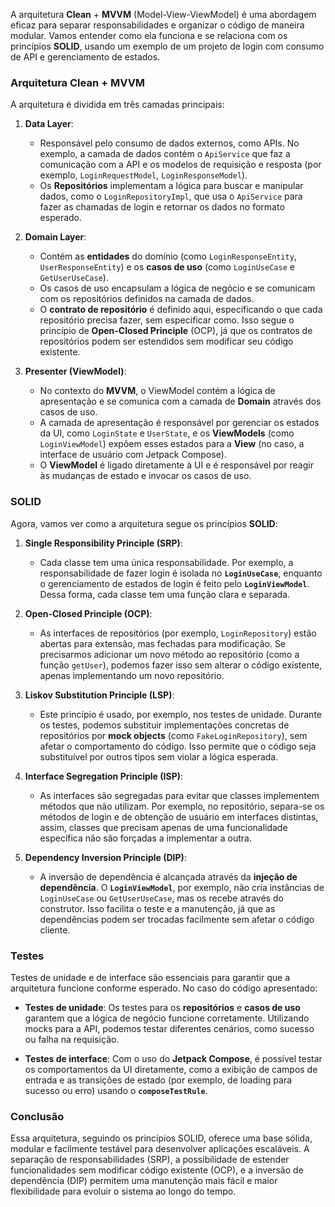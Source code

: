 A arquitetura **Clean** + **MVVM** (Model-View-ViewModel) é uma abordagem eficaz para separar responsabilidades e organizar o código de maneira modular. Vamos entender como ela funciona e se relaciona com os princípios **SOLID**, usando um exemplo de um projeto de login com consumo de API e gerenciamento de estados.

### Arquitetura Clean + MVVM

A arquitetura é dividida em três camadas principais:

1. **Data Layer**:
   - Responsável pelo consumo de dados externos, como APIs. No exemplo, a camada de dados contém o `ApiService` que faz a comunicação com a API e os modelos de requisição e resposta (por exemplo, `LoginRequestModel`, `LoginResponseModel`).
   - Os **Repositórios** implementam a lógica para buscar e manipular dados, como o `LoginRepositoryImpl`, que usa o `ApiService` para fazer as chamadas de login e retornar os dados no formato esperado.
   
2. **Domain Layer**:
   - Contém as **entidades** do domínio (como `LoginResponseEntity`, `UserResponseEntity`) e os **casos de uso** (como `LoginUseCase` e `GetUserUseCase`). 
   - Os casos de uso encapsulam a lógica de negócio e se comunicam com os repositórios definidos na camada de dados. 
   - O **contrato de repositório** é definido aqui, especificando o que cada repositório precisa fazer, sem especificar como. Isso segue o princípio de **Open-Closed Principle** (OCP), já que os contratos de repositórios podem ser estendidos sem modificar seu código existente.

3. **Presenter (ViewModel)**:
   - No contexto do **MVVM**, o ViewModel contém a lógica de apresentação e se comunica com a camada de **Domain** através dos casos de uso.
   - A camada de apresentação é responsável por gerenciar os estados da UI, como `LoginState` e `UserState`, e os **ViewModels** (como `LoginViewModel`) expõem esses estados para a **View** (no caso, a interface de usuário com Jetpack Compose).
   - O **ViewModel** é ligado diretamente à UI e é responsável por reagir às mudanças de estado e invocar os casos de uso.

### SOLID

Agora, vamos ver como a arquitetura segue os princípios **SOLID**:

1. **Single Responsibility Principle (SRP)**:
   - Cada classe tem uma única responsabilidade. Por exemplo, a responsabilidade de fazer login é isolada no **`LoginUseCase`**, enquanto o gerenciamento de estados de login é feito pelo **`LoginViewModel`**. Dessa forma, cada classe tem uma função clara e separada.

2. **Open-Closed Principle (OCP)**:
   - As interfaces de repositórios (por exemplo, `LoginRepository`) estão abertas para extensão, mas fechadas para modificação. Se precisarmos adicionar um novo método ao repositório (como a função `getUser`), podemos fazer isso sem alterar o código existente, apenas implementando um novo repositório.

3. **Liskov Substitution Principle (LSP)**:
   - Este princípio é usado, por exemplo, nos testes de unidade. Durante os testes, podemos substituir implementações concretas de repositórios por **mock objects** (como `FakeLoginRepository`), sem afetar o comportamento do código. Isso permite que o código seja substituível por outros tipos sem violar a lógica esperada.

4. **Interface Segregation Principle (ISP)**:
   - As interfaces são segregadas para evitar que classes implementem métodos que não utilizam. Por exemplo, no repositório, separa-se os métodos de login e de obtenção de usuário em interfaces distintas, assim, classes que precisam apenas de uma funcionalidade específica não são forçadas a implementar a outra.

5. **Dependency Inversion Principle (DIP)**:
   - A inversão de dependência é alcançada através da **injeção de dependência**. O **`LoginViewModel`**, por exemplo, não cria instâncias de `LoginUseCase` ou `GetUserUseCase`, mas os recebe através do construtor. Isso facilita o teste e a manutenção, já que as dependências podem ser trocadas facilmente sem afetar o código cliente.

### Testes

Testes de unidade e de interface são essenciais para garantir que a arquitetura funcione conforme esperado. No caso do código apresentado:

- **Testes de unidade**: Os testes para os **repositórios** e **casos de uso** garantem que a lógica de negócio funcione corretamente. Utilizando mocks para a API, podemos testar diferentes cenários, como sucesso ou falha na requisição.
  
- **Testes de interface**: Com o uso do **Jetpack Compose**, é possível testar os comportamentos da UI diretamente, como a exibição de campos de entrada e as transições de estado (por exemplo, de loading para sucesso ou erro) usando o **`composeTestRule`**.

### Conclusão

Essa arquitetura, seguindo os princípios SOLID, oferece uma base sólida, modular e facilmente testável para desenvolver aplicações escaláveis. A separação de responsabilidades (SRP), a possibilidade de estender funcionalidades sem modificar código existente (OCP), e a inversão de dependência (DIP) permitem uma manutenção mais fácil e maior flexibilidade para evoluir o sistema ao longo do tempo.
